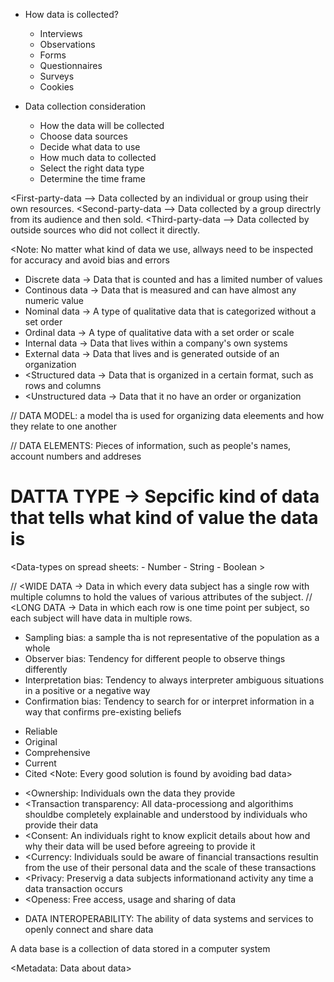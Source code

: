 - How data is collected?

  - Interviews
  - Observations
  - Forms
  - Questionnaires
  - Surveys
  - Cookies

- Data collection consideration
  - How the data will be collected
  - Choose data sources
  - Decide what data to use
  - How much data to collected
  - Select the right data type
  - Determine the time frame

<First-party-data --> Data collected by an individual or group using their own resources.
<Second-party-data --> Data collected by a group directrly from its audience and then sold.
<Third-party-data --> Data collected by outside sources who did not collect it directly.

<Note: No matter what kind of data we use, allways need to be inspected for accuracy and avoid bias and errors

<!-- DATA FORMATS -->

- Discrete data -> Data that is counted and has a limited number of values
- Continous data -> Data that is measured and can have almost any numeric value
- Nominal data -> A type of qualitative data that is categorized without a set order
- Ordinal data -> A type of qualitative data with a set order or scale
- Internal data -> Data that lives within a company's own systems
- External data -> Data that lives and is generated outside of an organization
- <Structured data -> Data that is organized in a certain format, such as rows and columns
- <Unstructured data -> Data that it no have an order or organization

// DATA MODEL: a model tha is used for organizing data eleements and how they relate to one another

// DATA ELEMENTS: Pieces of information, such as people's names, account numbers and addreses

# DATTA TYPE -> Sepcific kind of data that tells what kind of value the data is

<Data-types on spread sheets: - Number - String - Boolean >

// <WIDE DATA -> Data in which every data subject has a single row with multiple columns to hold the values of various attributes of the subject.
// <LONG DATA -> Data in which each row is one time point per subject, so each subject will have data in multiple rows.

<!-- BIAS -->

- Sampling bias: a sample tha is not representative of the population as a whole
- Observer bias: Tendency for different people to observe things differently
- Interpretation bias: Tendency to always interpreter ambiguous situations in a positive or a negative way
- Confirmation bias: Tendency to search for or interpret information in a way that confirms pre-existing beliefs

<!-- 'GOOD' DATA SOURCES -->

- Reliable
- Original
- Comprehensive
- Current
- Cited
  <Note: Every good solution is found by avoiding bad data>

<!-- ASPECTS OF DATA ETHICS -->

- <Ownership: Individuals own the data they provide
- <Transaction transparency: All data-processiong and algorithims shouldbe completely explainable and understood by individuals who provide their data
- <Consent: An individuals right to know explicit details about how and why their data will be used before agreeing to provide it
- <Currency: Individuals sould be aware of financial transactions resultin from the use of their personal data and the scale of these transactions
- <Privacy: Preservig a data subjects informationand activity any time a data transaction occurs
- <Openess: Free access, usage and sharing of data

* DATA INTEROPERABILITY: The ability of data systems and services to openly connect and share data

<!-- DATABASE -->
A data base is a collection of data stored in a computer system

<Metadata: Data about data>